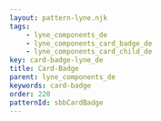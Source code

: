 ```yaml
---
layout: pattern-lyne.njk
tags: 
    - lyne_components_de
    - lyne_components_card_badge_de
    - lyne_components_card_child_de
key: card-badge-lyne_de
title: Card-Badge
parent: lyne_components_de
keywords: card-badge
order: 220
patternId: sbbCardBadge
---
```

